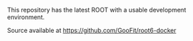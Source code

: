 
This repository has the latest ROOT with a usable development environment.

Source available at https://github.com/GooFit/root6-docker
